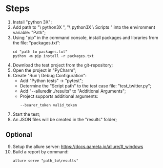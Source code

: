 # Steps
1. Install "python 3X";
2. Add path to "\ python3X \", "\ python3X \ Scripts \" into the environment variable: "Path";
3. Using "pip" in the command console, install packages and libraries from the file: "packages.txt":
    ```
    cd "path to packages.txt"
    python -m pip install -r packages.txt
    ```
4. Download the test project from the git-repository;
5. Open the project in "PyCharm";
6. Create "Run \ Debug Configuration":
    - Add "Python tests" -> "pytest";
	- Determine the "Script path" to the test case file: "test_twitter.py";
	- Add "--alluredir ./results" to "Additional Arguments";
	- Project supports additional arguments: 
        ```
        --bearer_token valid_token
        ```
7. Start the test;
8. An JSON files will be created in the "results" folder;

## Optional
9. Setup the allure server: https://docs.qameta.io/allure/#_windows
10. Build a report by command: 
    ```
    allure serve "path_to\results"
    ```
